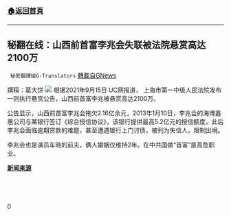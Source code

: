 ###  [:house:返回首頁](https://github.com/ourhimalayas/txt)
---


## 秘翻在线：山西前首富李兆会失联被法院悬赏高达2100万
` 秘密翻譯組G-Translators` [轉載自GNews](https://gnews.org/zh-hans/1536238/)

撰稿：葛大饼
![](https://assets.gnews.org/wp-content/uploads/2021/09/Screenshot-2021-09-16-172920.jpg)
根据2021年9月15日 UC网报道， 上海市第一中级人民法院发布一则执行悬赏公告，山西前首富李兆被悬赏高达2100万。

公告显示，山西前首富李兆会拖欠2.16亿余元，2013年1月10日，李兆会的海博鑫惠公司与某银行签订《综合授信协议》，该银行提供最高5.2亿元的授信额度，此后李兆会面临逾期贷款的难题，甚至遭遇银行上门讨债，被列为失信人，限制出境。

李兆会也是演员车晓的前夫，俩人婚姻仅维持2年。在中共国做“首富”是高危职业。

**[新闻来源](https://mparticle.uc.cn/article.html?btifl=100&amp;app=uc-iflow&amp;title_type=1&amp;wm_id=345d0773438f4dbda32aebf4ef68750e&amp;wm_cid=444011846293272576&amp;pagetype=share&amp;client=&amp;uc_share_depth=1&amp;uc_param_str=frdnsnpfvepcntnwprdssskt)**



##  

0
